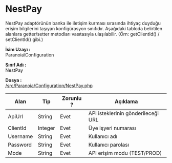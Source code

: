 # NestPay

NestPay adaptörünün banka ile iletişim kurması sırasında ihtiyaç duyduğu erişim bilgilerini taşıyan konfigürasyon sınıfıdır. Aşağıdaki tabloda belirtilen alanlara getter/setter metodları vasıtasıyla ulaşılabilir. (Örn: getClientId() / setClientId() gibi.)

**İsim Uzayı :**<br/>
Paranoia\Configuration

**Sınıf Adı :**<br/>
NestPay

**Dosya :**<br/>
[/src/Paranoia/Configuration/NestPay.php](/src/Paranoia/Configuration/NestPay.php)

| Alan                  | Tip        | Zorunlu ? | Açıklama
|-----------------------|------------|-----------|---------------------------------|
| ApiUrl				| String | Evet | API isteklerinin gönderileceği URL |
| ClientId              | Integer    | Evet      | Üye işyeri numarası |
| Username				| String | Evet | Kullanıcı adı |
| Password | String | Evet | Kullanıcı parolası |
| Mode                  | String     | Evet      | API erişim modu (TEST/PROD) |
